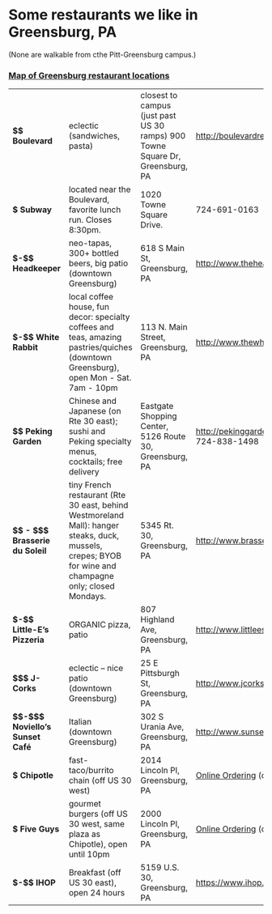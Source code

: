 # Some restaurants we like in Greensburg, PA
(None are walkable from cthe Pitt-Greensburg campus.)

### <a href="https://goo.gl/maps/CywdPk2AYJB2">Map of Greensburg restaurant locations</a>


<table>
<tr><td><b>$$ Boulevard</b></td><td>eclectic (sandwiches, pasta)</td><td>closest to campus (just past US 30 ramps)
900 Towne Square Dr, Greensburg, PA</td><td>
<a href="http://boulevardrestaurants.com">http://boulevardrestaurants.com</a></td></tr>
<tr><td><b>$ Subway</b></td><td>located near the Boulevard, favorite lunch run. Closes 8:30pm.</td>
<td>1020 Towne Square Drive.</td><td>724-691-0163</td></tr>

<tr>
<td><b>$-$$ Headkeeper</b></td><td>neo-tapas, 300+ bottled beers, big patio (downtown Greensburg)</td>
<td>618 S Main St, Greensburg, PA</td>
<td><a href="http://www.theheadkeeper.com">http://www.theheadkeeper.com</a></td>
<tr>
<td><b>$-$$ White Rabbit</b></td><td>local coffee house, fun decor: specialty coffees and teas, amazing pastries/quiches (downtown Greensburg), open Mon - Sat. 7am - 10pm </td> 
<td>113 N. Main Street, Greensburg, PA</td>
<td><a href="http://www.thewhiterabbitcafe.com">http://www.thewhiterabbitcafe.com/</a></td>
</tr>
<tr>
<td><b>$$ Peking Garden</b></td><td>Chinese and Japanese (on Rte 30 east); sushi and Peking specialty menus, cocktails; free delivery</td>
<td>Eastgate Shopping Center, 5126 Route 30, Greensburg, PA</td>
<td><a href="http://pekinggardengreensburg.com/home/2775842">http://pekinggardengreensburg.com/home/2775842</a>; 724-838-1498</td>
</tr>
<tr>
<td><b>$$ - $$$ Brasserie du Soleil</b></td><td>tiny French restaurant (Rte 30 east, behind Westmoreland Mall): hanger steaks, duck, mussels, crepes; BYOB for wine and champagne only; closed Mondays.</td>
<td>5345 Rt. 30, Greensburg, PA</td>
<td><a href="http://www.brasseriedusoleil.net/home.html">http://www.brasseriedusoleil.net/home.html</a></td>
</tr>
<tr>
<td><b>$-$$ Little-E’s Pizzeria</b></td><td>ORGANIC pizza, patio</td>
<td>807 Highland Ave, Greensburg, PA</td>
<td><a href="http://www.littleespizzeria.com">http://www.littleespizzeria.com</a></td>
</tr>
<tr>
<td><b>$$$ J-Corks</b></td><td>eclectic – nice patio (downtown Greensburg)</td>
<td>25 E Pittsburgh St, Greensburg, PA</td>
<td><a href="http://www.jcorks.com">http://www.jcorks.com</a></td>
</tr>
<tr>
<td><b>$$-$$$ Noviello’s Sunset Café</b></td>
<td>Italian (downtown Greensburg)</td>
<td>302 S Urania Ave, Greensburg, PA</td>
<td><a href="http://www.sunsetcafepa.com">http://www.sunsetcafepa.com</a></td>
</tr>
<tr>
<tr>
<td><b>$ Chipotle</b></td><td>fast-taco/burrito chain (off US 30 west)</td>
<td>2014 Lincoln Pl, Greensburg, PA</td>
<td><a href="https://order.chipotle.com/Meal/Index/1210?showloc=1&_ga=2.38424165.718197459.1525994386-733751574.1525994386">Online Ordering</a> (or walk in)</td>
</tr>
<tr>
<td><b>$ Five Guys</b></td><td>gourmet burgers (off US 30 west, same plaza as Chipotle), open until 10pm</td>
<td>2000 Lincoln Pl, Greensburg, PA</td>
<td><a href="https://order.fiveguys.com/menu/greensburg">Online Ordering</a> (or walk in)</td>
</tr>
<tr>
<td><b>$-$$ IHOP</b></td>
<td>Breakfast (off US 30 east), open 24 hours</td>
<td>5159 U.S. 30, Greensburg, PA</td>
<td><a href="https://www.ihop.com/en">https://www.ihop.com/en</a>; 724-834-1345</td>
</tr>
</table>

